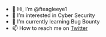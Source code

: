 - 👋 Hi, I’m @fteagleeye1
- 👀 I’m interested in Cyber Security
- 🌱 I’m currently learning Bug Bounty
- 📫 How to reach me on [Twitter](https://twitter.com/ft_eagle_eye_1)

<!---
fteagleeye1/fteagleeye1 is a ✨ special ✨ repository because its `README.md` (this file) appears on your GitHub profile.
You can click the Preview link to take a look at your changes.
--->
